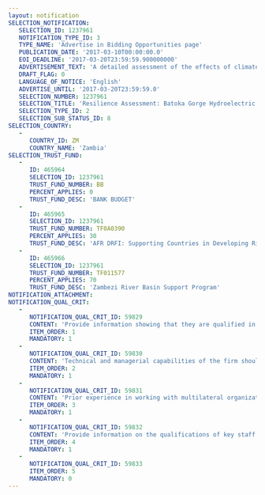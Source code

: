 ```yaml
---
layout: notification
SELECTION_NOTIFICATION: 
   SELECTION_ID: 1237961
   NOTIFICATION_TYPE_ID: 3
   TYPE_NAME: 'Advertise in Bidding Opportunities page'
   PUBLICATION_DATE: '2017-03-10T00:00:00.0'
   EOI_DEADLINE: '2017-03-20T23:59:59.900000000'
   ADVERTISEMENT_TEXT: 'A detailed assessment of the effects of climate change and other performance risks such as upstream land-use changes and water abstractions, energy price fluctuations and development scenarios on the daily expected inflow for the Batoka Gorge HES is required to ensure robustness and identify risk mitigation measures.  To this end, the consultancy will include: (i) an analysis that uses decision scaling techniques to examine if the technical design of the Batoka Gorge HES is robust to a range of expected changes due to climate change and other major socio-economic pressures. (ii) an investigation of the role of the Barotse Wetlands in attenuating the basins hydrological variability, including flows reaching the Batoka Gorge site; (iii)  an examination of hydrological boundary conditions or trigger points for financial products that could be used to off-set hydrological risk; and (iv) related capacity building and training workshops.'
   DRAFT_FLAG: 0
   LANGUAGE_OF_NOTICE: 'English'
   ADVERTISE_UNTIL: '2017-03-20T23:59:59.0'
   SELECTION_NUMBER: 1237961
   SELECTION_TITLE: 'Resilience Assessment: Batoka Gorge Hydroelectric Scheme in the Zambezi River Basin'
   SELECTION_TYPE_ID: 2
   SELECTION_SUB_STATUS_ID: 8
SELECTION_COUNTRY: 
   - 
      COUNTRY_ID: ZM
      COUNTRY_NAME: 'Zambia'
SELECTION_TRUST_FUND: 
   - 
      ID: 465964
      SELECTION_ID: 1237961
      TRUST_FUND_NUMBER: BB
      PERCENT_APPLIES: 0
      TRUST_FUND_DESC: 'BANK BUDGET'
   - 
      ID: 465965
      SELECTION_ID: 1237961
      TRUST_FUND_NUMBER: TF0A0390
      PERCENT_APPLIES: 30
      TRUST_FUND_DESC: 'AFR DRFI: Supporting Countries in Developing Risk Financing Strategies.'
   - 
      ID: 465966
      SELECTION_ID: 1237961
      TRUST_FUND_NUMBER: TF011577
      PERCENT_APPLIES: 70
      TRUST_FUND_DESC: 'Zambezi River Basin Support Program'
NOTIFICATION_ATTACHMENT: 
NOTIFICATION_QUAL_CRIT: 
   - 
      NOTIFICATION_QUAL_CRIT_ID: 59829
      CONTENT: 'Provide information showing that they are qualified in the field of the assignment, particularly in climate and performance risk decision scaling.'
      ITEM_ORDER: 1
      MANDATORY: 1
   - 
      NOTIFICATION_QUAL_CRIT_ID: 59830
      CONTENT: 'Technical and managerial capabilities of the firm should reflect assignment and leverage innovative research in climate resilience and hydropower development.'
      ITEM_ORDER: 2
      MANDATORY: 1
   - 
      NOTIFICATION_QUAL_CRIT_ID: 59831
      CONTENT: 'Prior experience in working with multilateral organizations in a field related to the assignment.'
      ITEM_ORDER: 3
      MANDATORY: 1
   - 
      NOTIFICATION_QUAL_CRIT_ID: 59832
      CONTENT: 'Provide information on the qualifications of key staff.'
      ITEM_ORDER: 4
      MANDATORY: 1
   - 
      NOTIFICATION_QUAL_CRIT_ID: 59833
      ITEM_ORDER: 5
      MANDATORY: 0
---
```

